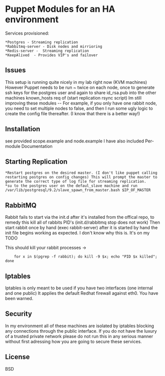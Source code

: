 Puppet Modules for an HA environment 
====================================
Services provisioned:

 
	*Postgres - Streaming replication 
	*Rabbitmq-server - Disk nodes and mirrioring 
	*Redis-server -  Streaming replication
	*KeepAlived  - Provides VIP's and failover


Issues
------

This setup is running quite nicely in my lab right now (KVM machines) However Puppet needs to be run ~ twice on each node, once to generate ssh keys for the postgres user and again to share id_rsa.pub into the other machines known_hosts req of (start replication rsync script)
Im still improving these modules -- For example, if you only have one rabbit node, you need to set multiple nodes to false, and then I run some ugly logic to create the config file thereafter. 
(I know that there is a better way!)


Installation
------------
see provided scope.example and node.example 
I have also included Per-module Documentation

Starting Replication
--------------------
	*Restart postgres on the desired master. (I don't like puppet calling restarting postgres on config changes) This will prompt the master to generate the correct type of log file for streaming replication.
	*su to the postgres user on the defaul_slave machine and run /var/lib/postgresql/9.2/slave_spawn_from_master.bash $IP_OF_MASTER 

RabbitMQ
-------- 
Rabbit fails to start via the init.d after it's installed from the offical repo, to remedy this kill all of rabbits PID's (init.d/rabbitmq stop does not work) Then start rabbit once by hand (exec rabbit-server) after it is started by hand the init file begins working as expected. I don't know why this is. It's on my TODO

This should kill your rabbit processes -> 

        for x in $(pgrep -f rabbit); do kill -9 $x; echo "PID $x killed"; done

Iptables
--------
Iptables is only meant to be used if you have two interfaces (one internal and one public) It applies the default Redhat firewall against eth0. You have been warned.

Security
--------
In my environment all of these machines are isolated by iptables blocking any connections through the public interface.
If you do not have the luxury of a trusted private network please do not run this in any serious manner without first adressing how you are going to secure these services.

License
------
BSD

